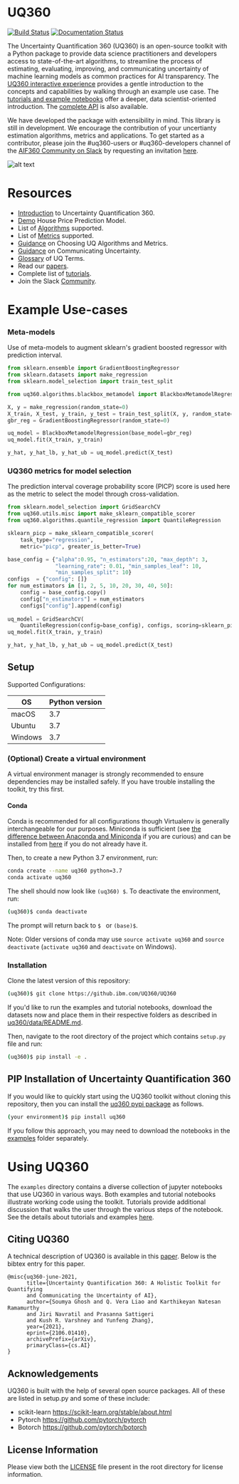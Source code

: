 # UQ360

[![Build Status](https://travis-ci.com/IBM/UQ360.svg?branch=main)](https://travis-ci.com/github/IBM/UQ360)
[![Documentation Status](https://readthedocs.org/projects/uq360/badge/?version=latest)](https://uq360.readthedocs.io/en/latest/?badge=latest)

The Uncertainty Quantification 360 (UQ360) is an open-source toolkit with a Python package to provide data science 
practitioners and developers access to state-of-the-art algorithms, to streamline the process of estimating, evaluating,
improving, and communicating uncertainty of machine learning models as common practices for AI transparency.
The [UQ360 interactive experience](http://uq360.mybluemix.net/) provides a gentle introduction to the concepts and 
capabilities by walking through an example use case. The [tutorials and example notebooks](./examples) offer a deeper,
data scientist-oriented introduction. The [complete API](https://uq360.readthedocs.io/) is also available.

We have developed the package with extensibility in mind. This library is still in development. We encourage the 
contribution of your uncertianty estimation algorithms, metrics and applications. 
To get started as a contributor, please join the #uq360-users or #uq360-developers channel of 
the [AIF360 Community on Slack](https://aif360.slack.com) by requesting an 
invitation [here](https://join.slack.com/t/aif360/shared_invite/zt-5hfvuafo-X0~g6tgJQ~7tIAT~S294TQ).

![alt text](https://uq360.mybluemix.net/imgs/flowchart.png "UQ Pipeline")

# Resources

- [Introduction](https://uq360.mybluemix.net/overview) to Uncertainty Quantification 360.
- [Demo](https://uq360.mybluemix.net/demo/0) House Price Prediction Model.
- List of [Algorithms](https://uq360.readthedocs.io/en/latest/algorithms.html) supported.
- List of [Metrics](https://uq360.readthedocs.io/en/latest/metrics.html) supported.
- [Guidance](https://uq360.mybluemix.net/resources/guidance) on Choosing UQ Algorithms and Metrics.
- [Guidance](https://uq360.mybluemix.net/resources/communication) on Communicating Uncertainty.
- [Glossary](https://uq360.mybluemix.net/resources/glossary) of UQ Terms.
- Read our [papers](https://uq360.mybluemix.net/resources/papers).
- Complete list of [tutorials](https://github.com/IBM/UQ360/tree/main/examples).
- Join the Slack [Community](https://uq360.mybluemix.net/community).

# Example Use-cases

### Meta-models
Use of meta-models to augment sklearn's gradient boosted regressor with prediction interval.

```python
from sklearn.ensemble import GradientBoostingRegressor
from sklearn.datasets import make_regression
from sklearn.model_selection import train_test_split

from uq360.algorithms.blackbox_metamodel import BlackboxMetamodelRegression

X, y = make_regression(random_state=0)
X_train, X_test, y_train, y_test = train_test_split(X, y, random_state=0)
gbr_reg = GradientBoostingRegressor(random_state=0)

uq_model = BlackboxMetamodelRegression(base_model=gbr_reg)
uq_model.fit(X_train, y_train)

y_hat, y_hat_lb, y_hat_ub = uq_model.predict(X_test)
```

### UQ360 metrics for model selection
The prediction interval coverage probability score (PICP) score is used here 
as the metric to select the model through cross-validation.

```python
from sklearn.model_selection import GridSearchCV
from uq360.utils.misc import make_sklearn_compatible_scorer
from uq360.algorithms.quantile_regression import QuantileRegression

sklearn_picp = make_sklearn_compatible_scorer(
    task_type="regression",
    metric="picp", greater_is_better=True)

base_config = {"alpha":0.95, "n_estimators":20, "max_depth": 3, 
               "learning_rate": 0.01, "min_samples_leaf": 10,
               "min_samples_split": 10}
configs  = {"config": []}
for num_estimators in [1, 2, 5, 10, 20, 30, 40, 50]:
    config = base_config.copy()
    config["n_estimators"] = num_estimators
    configs["config"].append(config)
    
uq_model = GridSearchCV(
    QuantileRegression(config=base_config), configs, scoring=sklearn_picp)
uq_model.fit(X_train, y_train)

y_hat, y_hat_lb, y_hat_ub = uq_model.predict(X_test)
```

## Setup

Supported Configurations:

| OS      | Python version |
| ------- | -------------- |
| macOS   | 3.7  |
| Ubuntu  | 3.7  |
| Windows | 3.7  |


### (Optional) Create a virtual environment

A virtual environment manager is strongly recommended to ensure dependencies may be installed safely. If you have trouble installing the toolkit, try this first.

#### Conda

Conda is recommended for all configurations though Virtualenv is generally
interchangeable for our purposes. Miniconda is sufficient (see [the difference between Anaconda and
Miniconda](https://conda.io/docs/user-guide/install/download.html#anaconda-or-miniconda)
if you are curious) and can be installed from
[here](https://conda.io/miniconda.html) if you do not already have it.

Then, to create a new Python 3.7 environment, run:

```bash
conda create --name uq360 python=3.7
conda activate uq360
```

The shell should now look like `(uq360) $`. To deactivate the environment, run:

```bash
(uq360)$ conda deactivate
```

The prompt will return back to `$ ` or `(base)$`.

Note: Older versions of conda may use `source activate uq360` and `source
deactivate` (`activate uq360` and `deactivate` on Windows).


### Installation

Clone the latest version of this repository:

```bash
(uq360)$ git clone https://github.ibm.com/UQ360/UQ360
```

If you'd like to run the examples and tutorial notebooks, download the datasets now and place them in
their respective folders as described in
[uq360/data/README.md](uq360/data/README.md).

Then, navigate to the root directory of the project which contains `setup.py` file and run:

```bash
(uq360)$ pip install -e .
```

## PIP Installation of Uncertainty Quantification 360

If you would like to quickly start using the UQ360 toolkit without cloning this repository, then you can install the [uq360 pypi package](https://pypi.org/project/uq360/) as follows. 

```bash
(your environment)$ pip install uq360
```

If you follow this approach, you may need to download the notebooks in the [examples](./examples) folder separately.

# Using UQ360

The `examples` directory contains a diverse collection of jupyter notebooks that use UQ360 in various ways. Both examples and tutorial notebooks illustrate working code using the toolkit. Tutorials provide additional discussion that walks the user through the various steps of the notebook. See the details about tutorials and examples [here](examples/README.md).

## Citing UQ360

A technical description of UQ360 is available in this
[paper](https://arxiv.org/abs/2106.01410). Below is the bibtex entry for this
paper.

```
@misc{uq360-june-2021,
      title={Uncertainty Quantification 360: A Holistic Toolkit for Quantifying 
      and Communicating the Uncertainty of AI}, 
      author={Soumya Ghosh and Q. Vera Liao and Karthikeyan Natesan Ramamurthy 
      and Jiri Navratil and Prasanna Sattigeri 
      and Kush R. Varshney and Yunfeng Zhang},
      year={2021},
      eprint={2106.01410},
      archivePrefix={arXiv},
      primaryClass={cs.AI}
}
```

## Acknowledgements

UQ360 is built with the help of several open source packages. All of these are listed in setup.py and some of these include: 
* scikit-learn https://scikit-learn.org/stable/about.html
* Pytorch https://github.com/pytorch/pytorch
* Botorch https://github.com/pytorch/botorch

## License Information

Please view both the [LICENSE](./LICENSE) file present in the root directory for license information.
